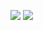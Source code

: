 ![](https://img.shields.io/docker/stars/finalduty/archlinux.png) ![](https://img.shields.io/docker/pulls/finalduty/archlinux.png)
